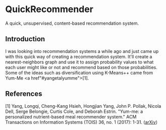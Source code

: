 # QuickRecommender
A quick, unsupervised, content-based recommendation system.

## Introduction
I was looking into recommendation systems a while ago and just came up with this quick way of creating a recommendation system. It'll create a nearest-neighbors graph and use it to assign probability values to what each user might like or not and recommend based on those probabilities. Some of the ideas such as diversification using K-Means++ came from Yum-Me <a href"#yangetalyumme">[1]</a>.

## References
<div id="yangetalyumme">
[1] Yang, Longqi, Cheng-Kang Hsieh, Hongjian Yang, John P. Pollak, Nicola Dell, Serge Belongie, Curtis Cole, and Deborah Estrin. "Yum-me: a personalized nutrient-based meal recommender system." ACM Transactions on Information Systems (TOIS) 36, no. 1 (2017): 1-31. (<a href="https://arxiv.org/abs/1605.07722">arXiv</a>)
</div>
